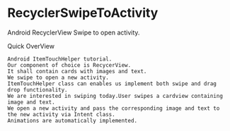 # RecyclerSwipeToActivity
Android RecyclerView Swipe to open activity.

Quick OverView

    Android ItemTouchHelper tutorial.
    Our component of choice is RecycerView.
    It shall contain cards with images and text.
    We swipe to open a new activity.
    ItemTouchHelper class can enables us implement both swipe and drag drop functionality.
    We are interested in swiping today.User swipes a cardview containing image and text.
    We open a new activity and pass the corresponding image and text to the new activity via Intent class.
    Animations are automatically implemented.
